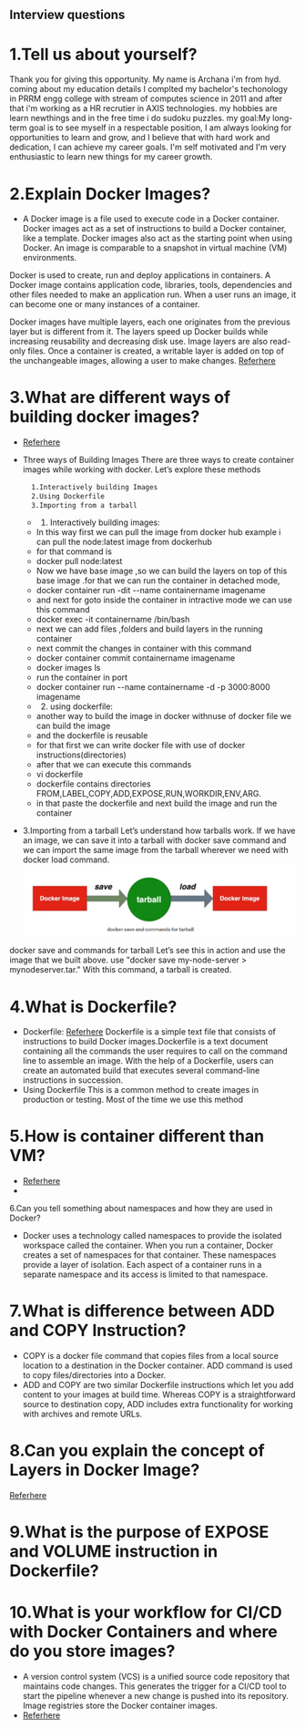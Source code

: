 Interview questions
--------------------
# 1.Tell us about yourself?
 Thank you for giving this opportunity.
 My name is Archana i'm from hyd.
 coming about my education details 
 I complted my bachelor's techonology in PRRM engg college with stream of computes science in 2011
 and after that i'm working as a HR recrutier in AXIS technologies.
my hobbies are learn newthings and in the free time i do sudoku puzzles.
my goal:My long-term goal is to see myself in a respectable position, I am always looking for opportunities to learn and grow, and I believe that with hard work and dedication, I can achieve my career goals.
I'm self motivated and I'm very enthusiastic to learn new things for my career growth.
# 2.Explain Docker Images?
* A Docker image is a file used to execute code in a Docker container. Docker images act as a set of instructions to build a Docker container, like a template. Docker images also act as the starting point when using Docker. An image is comparable to a snapshot in virtual machine (VM) environments.

Docker is used to create, run and deploy applications in containers. A Docker image contains application code, libraries, tools, dependencies and other files needed to make an application run. When a user runs an image, it can become one or many instances of a container.



Docker images have multiple layers, each one originates from the previous layer but is different from it. The layers speed up Docker builds while increasing reusability and decreasing disk use. Image layers are also read-only files. Once a container is created, a writable layer is added on top of the unchangeable images, allowing a user to make changes.
[Referhere](https://www.techtarget.com/searchitoperations/definition/Docker-image)

# 3.What are different ways of building docker images?
* [Referhere](https://medium.com/bb-tutorials-and-thoughts/docker-three-ways-to-create-container-images-and-their-use-cases-ee651c0aceef)
* Three ways of Building Images
There are three ways to create container images while working with docker. Let’s explore these methods

        1.Interactively building Images
        2.Using Dockerfile
        3.Importing from a tarball
   * 1. Interactively building images:
   * In this way first we can pull the image from docker hub example i can pull the node:latest image from dockerhub
   * for that command is 
   * docker pull node:latest
   * Now we have base image ,so we can build the layers on top of this base image .for that we can run the container in detached mode,
   * docker container run -dit --name containername imagename
   * and next for goto inside the container  in intractive mode we can use this command
   * docker exec -it containername /bin/bash
   * next we can add files ,folders and build layers in the running container
   * next commit the changes in container with this command
   * docker container commit containername imagename
   * docker images ls
   * run the container in port
   * docker container run --name containername -d -p 3000:8000 imagename
  * 2. using dockerfile:
  * another way to build the image in docker withnuse of docker file we can build the image 
  * and the dockerfile is reusable
  * for that first we can write docker file with use of docker instructions(directories)
  * after that we can execute this commands
  * vi dockerfile 
  * dockerfile contains directories FROM,LABEL,COPY,ADD,EXPOSE,RUN,WORKDIR,ENV,ARG.
  * in that paste the dockerfile and next build the image and run the container

 * 3.Importing from a tarball
Let’s understand how tarballs work. If we have an image, we can save it into a tarball with docker save command and we can import the same image from the tarball wherever we need with docker load command.
![preview](./images/img1.png)

docker save and commands for tarball
Let’s see this in action and use the image that we built above. use "docker save my-node-server > mynodeserver.tar." With this command, a tarball is created.

  

# 4.What is Dockerfile?
* Dockerfile: [Referhere](https://www.simplilearn.com/tutorials/docker-tutorial/what-is-dockerfile)
Dockerfile is a simple text file that consists of instructions to build Docker images.Dockerfile is a text document containing all the commands the user requires to call on the command line to assemble an image. With the help of a Dockerfile, users can create an automated build that executes several command-line instructions in succession.
* Using Dockerfile
This is a common method to create images in production or testing. Most of the time we use this method

# 5.How is container different than VM?
* [Referhere](https://learn.microsoft.com/en-us/virtualization/windowscontainers/about/containers-vs-vm)
* 
6.Can you tell something about namespaces and how they are used in Docker?
* Docker uses a technology called namespaces to provide the isolated workspace called the container. When you run a container, Docker creates a set of namespaces for that container. These namespaces provide a layer of isolation. Each aspect of a container runs in a separate namespace and its access is limited to that namespace.

# 7.What is difference between ADD and COPY Instruction?
* COPY is a docker file command that copies files from a local source location to a destination in the Docker container. ADD command is used to copy files/directories into a Docker.
* ADD and COPY are two similar Dockerfile instructions which let you add content to your images at build time. Whereas COPY is a straightforward source to destination copy, ADD includes extra functionality for working with archives and remote URLs.

# 8.Can you explain the concept of Layers in Docker Image?
[Referhere](https://dzone.com/articles/docker-layers-explained)

# 9.What is the purpose of EXPOSE and VOLUME instruction in Dockerfile?

# 10.What is your workflow for CI/CD with Docker Containers and where do you store images?
* A version control system (VCS) is a unified source code repository that maintains code changes. This generates the trigger for a CI/CD tool to start the pipeline whenever a new change is pushed into its repository. Image registries store the Docker container images.
* [Referhere](https://r.search.yahoo.com/_ylt=AwrKDx7QXklkSVoSXT27HAx.;_ylu=Y29sbwNzZzMEcG9zAzIEdnRpZAMEc2VjA3Nj/RV=2/RE=1682558801/RO=10/RU=https%3a%2f%2fthenewstack.io%2fkubernetes-ci-cd-pipelines-explained%2f%23%3a~%3atext%3dA%2520version%2520control%2520system%2520%2528VCS%2529%2520is%2520a%2520unified%2crepository.%2520Image%2520registries%2520store%2520the%2520Docker%2520container%2520images./RK=2/RS=a4ir6Nai51EN_DLj5b50i809ZbA-)